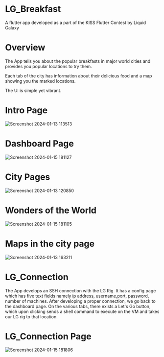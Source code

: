 # LG_Breakfast

A flutter app developed as a part of the KISS Flutter Contest by Liquid Galaxy

# Overview

The App tells you about the popular breakfasts in major world cities and provides you popular locations to try them.

Each tab of the city has information about their delicious food and a map showing you the marked locations. 

The UI is simple yet vibrant.

# Intro Page
![Screenshot 2024-01-13 113513](https://github.com/prithvihehe/LG_Breakfast/assets/122910425/d0428d41-17cc-4a2c-b771-5c38e4a57a63)

# Dashboard Page
![Screenshot 2024-01-15 181127](https://github.com/prithvihehe/LG_Travel/assets/122910425/ae7ea683-3670-46b3-9e3f-6258e952fdbc)

# City Pages
![Screenshot 2024-01-13 120850](https://github.com/prithvihehe/LG_Breakfast/assets/122910425/09dd70b5-eccb-4a75-9c02-ad3c11385edd)

# Wonders of the World
![Screenshot 2024-01-15 181105](https://github.com/prithvihehe/LG_Travel/assets/122910425/2eea125e-bf8f-43e3-8c2f-f895644a3696)


# Maps in the city page
![Screenshot 2024-01-13 163211](https://github.com/prithvihehe/LG_Breakfast/assets/122910425/025d1a1c-251f-41c6-a303-3614cbc96365)



# LG_Connection

The App develops an SSH connection with the LG Rig. It has a config page which has five text fields namely ip address, username,port, password, number of machines.
After developing a proper connection, we go back to the dashboard page. On the various tabs, there exists a Let's Go button, which upon clicking sends a shell command to execute on the VM and takes our LG rig to that location.

# LG_Connection Page
![Screenshot 2024-01-15 181806](https://github.com/prithvihehe/LG_Travel/assets/122910425/23f8c2a6-b904-4f6c-9cd3-3fea0466926a)




